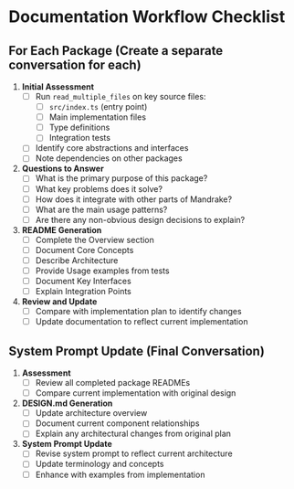 # Documentation Workflow Checklist

## For Each Package (Create a separate conversation for each)

1. **Initial Assessment**
   - [ ] Run `read_multiple_files` on key source files:
     - [ ] `src/index.ts` (entry point)
     - [ ] Main implementation files
     - [ ] Type definitions
     - [ ] Integration tests
   - [ ] Identify core abstractions and interfaces
   - [ ] Note dependencies on other packages

2. **Questions to Answer**
   - [ ] What is the primary purpose of this package?
   - [ ] What key problems does it solve?
   - [ ] How does it integrate with other parts of Mandrake?
   - [ ] What are the main usage patterns?
   - [ ] Are there any non-obvious design decisions to explain?

3. **README Generation**
   - [ ] Complete the Overview section
   - [ ] Document Core Concepts
   - [ ] Describe Architecture
   - [ ] Provide Usage examples from tests
   - [ ] Document Key Interfaces
   - [ ] Explain Integration Points

4. **Review and Update**
   - [ ] Compare with implementation plan to identify changes
   - [ ] Update documentation to reflect current implementation

## System Prompt Update (Final Conversation)

1. **Assessment**
   - [ ] Review all completed package READMEs
   - [ ] Compare current implementation with original design

2. **DESIGN.md Generation**
   - [ ] Update architecture overview
   - [ ] Document current component relationships
   - [ ] Explain any architectural changes from original plan

3. **System Prompt Update**
   - [ ] Revise system prompt to reflect current architecture
   - [ ] Update terminology and concepts
   - [ ] Enhance with examples from implementation
